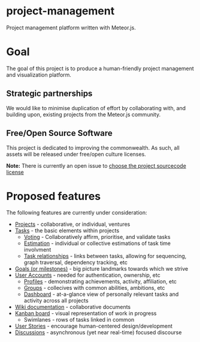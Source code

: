 # project-management
Project management platform written with Meteor.js.

# Goal
The goal of this project is to produce a human-friendly project management and visualization platform. 

## Strategic partnerships
We would like to minimise duplication of effort by collaborating with, and building upon, existing projects from the Meteor.js community.

## Free/Open Source Software
This project is dedicated to improving the commonwealth. As such, all assets will be released under free/open culture licenses.

**Note:** There is currently an open issue to [choose the project sourcecode license](https://github.com/meteorcrowd/project-management/issues/2)

# Proposed features
The following features are currently under consideration:

* [Projects](https://github.com/meteorcrowd/project-management/issues/22) - collaborative, or individual, ventures
* [Tasks](https://github.com/meteorcrowd/project-management/issues/18) - the basic elements within projects
  * [Voting](https://github.com/meteorcrowd/project-management/issues/13) - Collaboratively affirm, prioritise, and validate tasks
  * [Estimation](https://github.com/meteorcrowd/project-management/issues/30) - individual or collective estimations of task time involvment
  * [Task relationships](https://github.com/meteorcrowd/project-management/issues/31) - links between tasks, allowing for sequencing, graph traversal, dependency tracking, etc
* [Goals (or milestones)](https://github.com/meteorcrowd/project-management/issues/23) - big picture landmarks towards which we strive
* [User Accounts](https://github.com/meteorcrowd/project-management/issues/24) - needed for authentication, ownership, etc
  * [Profiles](https://github.com/meteorcrowd/project-management/issues/25) - demonstrating achievements, activity, affiliation, etc 
  * [Groups](https://github.com/meteorcrowd/project-management/issues/26) - collecives with common abilities, ambitions, etc
  * [Dashboard](https://github.com/meteorcrowd/project-management/issues/29) - at-a-glance view of personally relevant tasks and activity across all projects
* [Wiki documentation](https://github.com/meteorcrowd/project-management/issues/27) - collaborative documents
* [Kanban board](https://github.com/meteorcrowd/project-management/issues/11) - visual representation of work in progress
  * Swimlanes - rows of tasks linked in common
* [User Stories](https://github.com/meteorcrowd/project-management/issues/28) - encourage human-centered design/development
* [Discussions](https://github.com/meteorcrowd/project-management/issues/14) - asynchronous (yet near real-time) focused discourse
